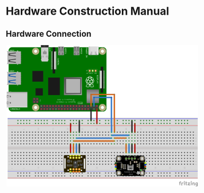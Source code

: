 # Hardware Construction Manual


## Hardware Connection

<p align="center">
  <img src="./pictures/sensors_wire_connection.png" width="500"/>
</p>
